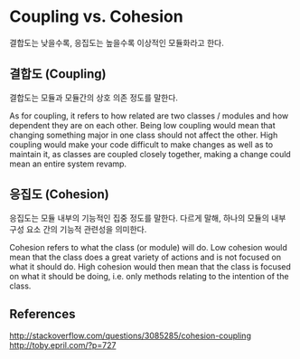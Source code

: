 # Coupling vs. Cohesion

결합도는 낮을수록, 응집도는 높을수록 이상적인 모듈화라고 한다.

## 결합도 (Coupling)

결합도는 모듈과 모듈간의 상호 의존 정도를 말한다.

As for coupling, it refers to how related are two classes / modules and how dependent they are on each other. Being low coupling would mean that changing something major in one class should not affect the other. High coupling would make your code difficult to make changes as well as to maintain it, as classes are coupled closely together, making a change could mean an entire system revamp.

## 응집도 (Cohesion)

응집도는 모듈 내부의 기능적인 집중 정도를 말한다. 다르게 말해, 하나의 모듈의 내부 구성 요소 간의 기능적 관련성을 의미한다.

Cohesion refers to what the class (or module) will do. Low cohesion would mean that the class does a great variety of actions and is not focused on what it should do. High cohesion would then mean that the class is focused on what it should be doing, i.e. only methods relating to the intention of the class.

## References
<http://stackoverflow.com/questions/3085285/cohesion-coupling>
<http://toby.epril.com/?p=727>